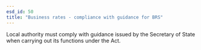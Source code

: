 ```yaml
---
esd_id: 50
title: "Business rates - compliance with guidance for BRS"
---
```


Local authority must comply with guidance issued by the Secretary of State when carrying out its functions under the Act.

